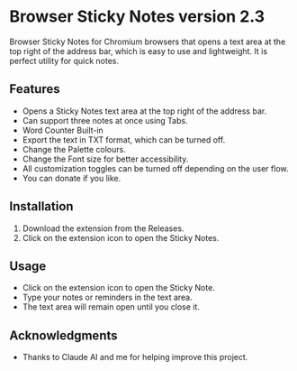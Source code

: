# Browser Sticky Notes version 2.3
Browser Sticky Notes for Chromium browsers that opens a text area at the top right of the address bar, which is easy to use and lightweight. It is perfect utility for quick notes.

## Features

- Opens a Sticky Notes text area at the top right of the address bar.
- Can support three notes at once using Tabs.
- Word Counter Built-in
- Export the text in TXT format, which can be turned off.
- Change the Palette colours.
- Change the Font size for better accessibility.
- All customization toggles can be turned off depending on the user flow.
- You can donate if you like.

## Installation

1. Download the extension from the Releases.
2. Click on the extension icon to open the Sticky Notes.

## Usage

- Click on the extension icon to open the Sticky Note.
- Type your notes or reminders in the text area.
- The text area will remain open until you close it.

## Acknowledgments

- Thanks to Claude AI and me for helping improve this project.

